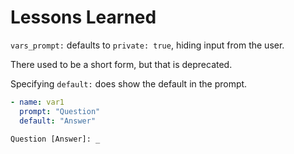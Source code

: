 Lessons Learned
===============


`vars_prompt:` defaults to `private: true`, hiding input from the user.

There used to be a short form, but that is deprecated.

Specifying `default:` does show the default in the prompt.

```yml
- name: var1
  prompt: "Question"
  default: "Answer"
```

`Question [Answer]: _`
